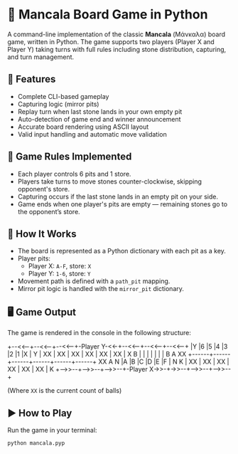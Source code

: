 # 🏁 Mancala Board Game in Python

A command-line implementation of the classic **Mancala** (Μάνκαλα) board game, written in Python. The game supports two players (Player X and Player Y) taking turns with full rules including stone distribution, capturing, and turn management.

## 🎯 Features

- Complete CLI-based gameplay
- Capturing logic (mirror pits)
- Replay turn when last stone lands in your own empty pit
- Auto-detection of game end and winner announcement
- Accurate board rendering using ASCII layout
- Valid input handling and automatic move validation

## 📌 Game Rules Implemented

- Each player controls 6 pits and 1 store.
- Players take turns to move stones counter-clockwise, skipping opponent's store.
- Capturing occurs if the last stone lands in an empty pit on your side.
- Game ends when one player's pits are empty — remaining stones go to the opponent’s store.

## 🧠 How It Works

- The board is represented as a Python dictionary with each pit as a key.
- Player pits:
  - Player X: `A-F`, store: `X`
  - Player Y: `1-6`, store: `Y`
- Movement path is defined with a `path_pit` mapping.
- Mirror pit logic is handled with the `mirror_pit` dictionary.

## 🖥️ Game Output

The game is rendered in the console in the following structure:

+--<<--+--<<--+--<<--+-Player Y-<<-+--<<--+--<<--+--<<--+
|Y |6 |5 |4 |3 |2 |1 |X |
Y | XX | XX | XX | XX | XX | XX | X
B | | | | | | | B
A XX +------+------+------+------+------+------+ XX A
N |A |B |C |D |E |F | N
K | XX | XX | XX | XX | XX | XX | K
+-->>--+-->>--+-->>--+-Player X->>-+->>--+-->>--+-->>--+


(Where `XX` is the current count of balls)

## ▶️ How to Play

Run the game in your terminal:

```bash
python mancala.pyp
